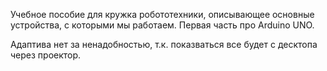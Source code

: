 
Учебное пособие для кружка робототехники, описывающее основные устройства, с которыми мы работаем.
Первая часть про Arduino UNO.

Адаптива нет за ненадобностью, т.к. показваться все будет с десктопа через проектор.
